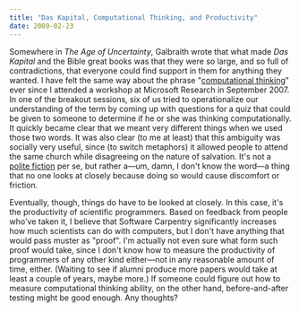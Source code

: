 ```yaml
---
title: "Das Kapital, Computational Thinking, and Productivity"
date: 2009-02-23
---
```

Somewhere in <em>The Age of Uncertainty</em>, Galbraith wrote that what made <em>Das Kapital</em> and the Bible great books was that they were so large, and so full of contradictions, that everyone could find support in them for anything they wanted. I have felt the same way about the phrase "<a href="http://www.cs.cmu.edu/~CompThink/">computational thinking</a>" ever since I attended a workshop at Microsoft Research in September 2007. In one of the breakout sessions, six of us tried to operationalize our understanding of the term by coming up with questions for a quiz that could be given to someone to determine if he or she was thinking computationally. It quickly became clear that we meant very different things when we used those two words. It was also clear (to me at least) that this ambiguity was socially very useful, since (to switch metaphors) it allowed people to attend the same church while disagreeing on the nature of salvation. It's not a <a href="http://en.wikipedia.org/wiki/Polite_fiction">polite fiction</a> per se, but rather a—um, damn, I don't know the word—a thing that no one looks at closely because doing so would cause discomfort or friction.

Eventually, though, things do have to be looked at closely.  In this case, it's the productivity of scientific programmers.  Based on feedback from people who've taken it, I believe that Software Carpentry significantly increases how much scientists can do with computers, but I don't have anything that would pass muster as "proof".  I'm actually not even sure what form such proof would take, since I don't know how to measure the productivity of  programmers of any other kind either—not in any reasonable amount of time, either.  (Waiting to see if alumni produce more papers would take at least a couple of years, maybe more.)  If someone could figure out how to measure computational thinking ability, on the other hand, before-and-after testing might be good enough.  Any thoughts?
